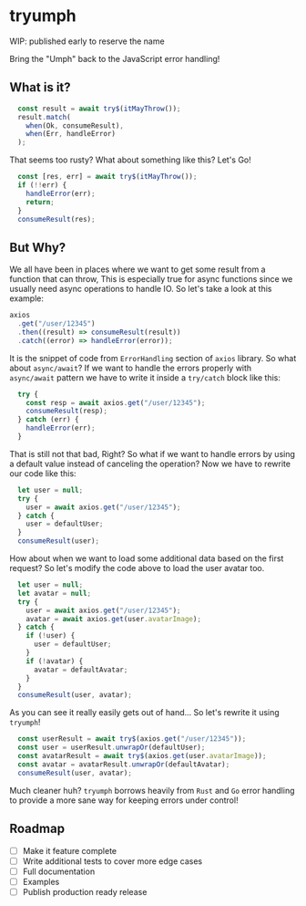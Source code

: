 # tryumph

WIP: published early to reserve the name

Bring the "Umph" back to the JavaScript error handling!

## What is it?
```js
  const result = await try$(itMayThrow());
  result.match(
    when(Ok, consumeResult),
    when(Err, handleError)
  );
```

That seems too rusty? What about something like this? Let's Go!
```js
  const [res, err] = await try$(itMayThrow());
  if (!!err) {
    handleError(err);
    return;
  }
  consumeResult(res);
```

## But Why?
We all have been in places where we want to get some result from a function that can throw, This is especially true for async functions since we usually need async operations to handle IO.
So let's take a look at this example:

```js
axios
  .get("/user/12345")
  .then((result) => consumeResult(result))
  .catch((error) => handleError(error));
```

It is the snippet of code from `ErrorHandling` section of `axios` library. So what about `async/await`?
If we want to handle the errors properly with `async/await` pattern we have to write it inside a `try/catch` block like this:
```js
  try {
    const resp = await axios.get("/user/12345");
    consumeResult(resp);
  } catch (err) {
    handleError(err);
  }
```

That is still not that bad, Right?
So what if we want to handle errors by using a default value instead of canceling the operation?
Now we have to rewrite our code like this:
```js
  let user = null;
  try {
    user = await axios.get("/user/12345");
  } catch {
    user = defaultUser;
  }
  consumeResult(user);
```
How about when we want to load some additional data based on the first request? So let's modify the code above to load the user avatar too.
```js
  let user = null;
  let avatar = null;
  try {
    user = await axios.get("/user/12345");
    avatar = await axios.get(user.avatarImage);
  } catch {
    if (!user) {
      user = defaultUser;
    }
    if (!avatar) {
      avatar = defaultAvatar;
    }
  }
  consumeResult(user, avatar);

```
As you can see it really easily gets out of hand... So let's rewrite it using `tryumph`!
```js
  const userResult = await try$(axios.get("/user/12345"));
  const user = userResult.unwrapOr(defaultUser);
  const avatarResult = await try$(axios.get(user.avatarImage));
  const avatar = avatarResult.unwrapOr(defaultAvatar);
  consumeResult(user, avatar);
```
Much cleaner huh? `tryumph` borrows heavily from `Rust` and `Go` error handling to provide a more sane way for keeping errors under control!

## Roadmap

- [ ] Make it feature complete
- [ ] Write additional tests to cover more edge cases
- [ ] Full documentation
- [ ] Examples
- [ ] Publish production ready release

